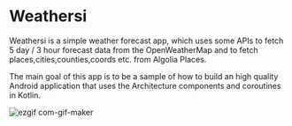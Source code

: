 
# Weathersi

  Weathersi is a simple weather forecast app, which uses some APIs to fetch 5 day / 3 hour forecast data from the OpenWeatherMap and to fetch places,cities,counties,coords etc.   from Algolia Places.
  
  The main goal of this app is to be a sample of how to build an high quality Android application that uses the Architecture components and coroutines in Kotlin.

![ezgif com-gif-maker](https://user-images.githubusercontent.com/50069977/126076948-f1042d19-209c-44fd-b2e5-352a97b075bf.gif)
